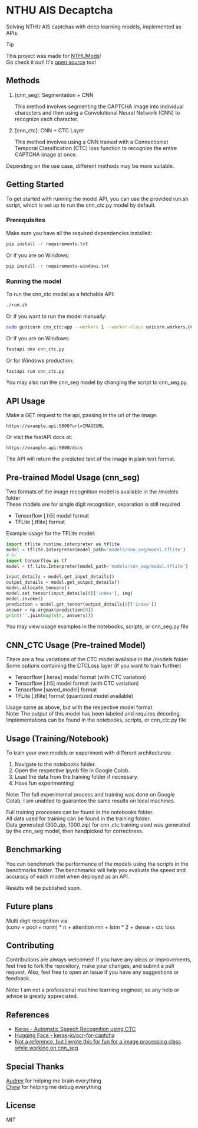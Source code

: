 # NTHU AIS Decaptcha

Solving NTHU AIS captchas with deep learning models, implemented as APIs.

> [!TIP]
> This project was made for <a href="https://nthumods.com" target="_blank">NTHUMods</a>!  
> Go check it out! It's <a href="https://github.com/nthumodifications/courseweb" target="_blank">open source</a> too!

## Methods

1. [cnn_seg]: Segmentation + CNN  

    This method involves segmenting the CAPTCHA image into individual characters and then using a Convolutional Neural Network (CNN) to recognize each character.

2. [cnn_ctc]: CNN + CTC Layer

    This method involves using a CNN trained with a Connectionist Temporal Classification (CTC) loss function to recognize the entire CAPTCHA image at once.

Depending on the use case, different methods may be more suitable.

## Getting Started

To get started with running the model API, you can use the provided run.sh script, which is set up to run the cnn_ctc.py model by default.

### Prerequisites

Make sure you have all the required dependencies installed:

```bash
pip install -r requirements.txt
```

Or if you are on Windows:

```bash
pip install -r requirements-windows.txt
```

### Running the model

To run the cnn_ctc model as a fetchable API:

```bash
./run.sh
```

Or if you want to run the model manually:

```bash
sudo gunicorn cnn_ctc:app --workers 1 --worker-class uvicorn.workers.UvicornWorker --bind 0.0.0.0:5000
```

Or if you are on Windows:

```bash
fastapi dev cnn_ctc.py
```

Or for Windows production:

```bash
fastapi run cnn_ctc.py
```

You may also run the cnn_seg model by changing the script to cnn_seg.py.

## API Usage

Make a GET request to the api, passing in the url of the image:

```
https://example.api:5000?url=IMAGEURL
```

Or visit the fastAPI docs at:

```
https://example.api:5000/docs
```

The API will return the predicted text of the image in plain text format.

## Pre-trained Model Usage (cnn_seg) 

Two formats of the image recognition model is available in the /models folder  
These models are for single digit recognition, separation is still required

- Tensorflow [.h5] model format
- TFLite [.tflite] format

Example usage for the TFLite model:

```py
import tflite_runtime.interpreter as tflite
model = tflite.Interpreter(model_path='models/cnn_seg/model.tflite')
# Or
import tensorflow as tf
model = tf.lite.Interpreter(model_path='models/cnn_seg/model.tflite')
```

```py
input_details = model.get_input_details()
output_details = model.get_output_details()
model.allocate_tensors()
model.set_tensor(input_details[0]['index'], img)
model.invoke()
prediction = model.get_tensor(output_details[0]['index'])
answer = np.argmax(prediction[0])
print(''.join(map(str, answers)))
```

You may view usage examples in the notebooks, scripts, or cnn_seg.py file

## CNN_CTC Usage (Pre-trained Model)

There are a few variations of the CTC model available in the /models folder  
Some options containing the CTCLoss layer (if you want to train further)

- Tensorflow [.keras] model format (with CTC variation)
- Tensorflow [.h5] model format (with CTC variation)
- Tensorflow [saved_model] format
- TFLite [.tflite] format (quantized model available)

Usage same as above, but with the respective model format  
Note: The output of this model has been labeled and requires decoding. Implementations can be found in the notebooks, scripts, or cnn_ctc.py file

## Usage (Training/Notebook)

To train your own models or experiment with different architectures:

1. Navigate to the notebooks folder.
2. Open the respective ipynb file in Google Colab.
3. Load the data from the training folder if necessary.
4. Have fun experimenting!  

Note: The full experimental process and training was done on Google Colab, I am unabled to guarantee the same results on local machines.  

Full training processes can be found in the notebooks folder.  
All data used for training can be found in the training folder.  
Data generated (300.zip, 1000.zip) for cnn_ctc training used was generated by the cnn_seg model, then handpicked for correctness.

## Benchmarking

You can benchmark the performance of the models using the scripts in the benchmarks folder. The benchmarks will help you evaluate the speed and accuracy of each model when deployed as an API.

Results will be published soon.

## Future plans

Multi digit recognition via  
(conv + pool + norm) * n + attention rnn + lstm * 2 + dense + ctc loss

## Contributing

Contributions are always welcomed! If you have any ideas or improvements, feel free to fork the repository, make your changes, and submit a pull request. Also, feel free to open an issue if you have any suggestions or feedback.

Note: I am not a professional machine learning engineer, so any help or advice is greatly appreciated.

## References

- [Keras - Automatic Speech Recognition using CTC](https://keras.io/examples/audio/ctc_asr/)
- [Hugging Face - keras-io/ocr-for-captcha](https://huggingface.co/keras-io/ocr-for-captcha)
- [Not a reference, but I wrote this for fun for a image processing class while working on cnn_seg](https://github.com/Joshimello/NTHUAISDecaptcha/blob/main/extras/cnn_seg.pdf)

## Special Thanks

[Audrey](https://github.com/audreych23) for helping me brain everything  
[Chew](https://github.com/ImJustChew) for helping me debug everything  

## License

MIT
